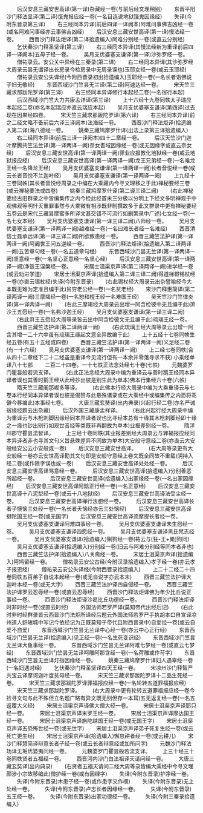<!-- { "loadSidebar": true } -->
　　后汉安息三藏安世高译(第一译)杂藏经一卷(与前后经文理稍别)
　　东晋平阳沙门释法显译(第二译)饿鬼报应经一卷(一名目连说地狱饿鬼因缘经)
　　失译(今附东晋录第三译)
　　右三经同本异译(前后四译一译阙本)阿难问事佛吉凶经一卷(或名阿难问事经亦云事佛吉凶经)
　　后汉安息三藏安世高译(第一译)慢法经一卷。
　　西晋沙门释法炬译(第二译拾遗编入)阿难分别经一卷(或直云分别经)
　　乞伏秦沙门释圣坚译(第三译)
　　右三经同本异译(其慢法经新为重译前后四译一译阙本)五母子经一卷。
　　吴月支优婆塞支谦译(第一译)沙弥罗经一卷。
　　僧祐录云。安公关中异经在三秦录(第二译)
　　右二经同本异译(其沙弥罗经大周录云昙无谶译出长房录今检房录中无周录误也)玉耶女经一卷(或云玉耶经)
　　僧祐录云安公失译经(今附西晋录初出拾遗编入)玉耶经一卷(一名长者诣佛说子妇无敬经)
　　东晋西域沙门竺昙无兰译(第二译)阿速达经一卷。
　　宋天竺三藏求那跋陀罗译(第三译)
　　右三经同本异译修行本起经二卷(一名宿行本起)
　　后汉西域沙门竺大力共康孟详译(第三译)
　　上十六经十九卷同帙太子瑞应本起经二卷(亦名本起瑞应亦直云瑞应本起)
　　吴月支优婆塞支谦译(第四译)过去现在因果经四卷。
　　宋天竺三藏求那跋陀罗译(第六译)
　　右三经同本异译(前之二经文略不备前后六译三译阙本)法海经一卷。
　　西晋沙门释法炬译(拾遗编入第二译)海八德经一卷。
　　姚秦三藏鸠摩罗什译(出法上录第三译拾遗编入)
　　右二经同本异译(前后三译一译阙本)四十二章经一卷。
　　后汉天竺沙门迦叶摩腾共竺法兰译(第一译两译一阙)奈女耆域因缘经一卷(或无因缘字或直云奈女经)
　　后汉安息三藏安世高译(第一译两译一阙)罪业应报教化地狱经一卷(或云地狱报应经)
　　后汉安息三藏安世高译(第一译两译一阙)龙王兄弟经一卷(一名难龙王经一名降龙王经)
　　吴月支优婆塞支谦译(第一译两译一阙)长者音悦经一卷(或云长者音悦不兰迦叶经)
　　吴月支优婆塞支谦译(第一译两译一阙)
　　上九经十三卷同帙(其长者音悦经周录之中编在大乘藏内今寻文理移之于此)禅秘要经三卷(或云禅秘要法或四卷)
　　姚秦三藏鸠摩罗什译(第二译三译二阙)
　　(右此禅秘要经古旧群录之中皆编集传之内今检此经首末三分极以分明上下经文多明禅观于中观佛观等明忏灭重罪事然与大乘微有相涉既非制撰故多于此又群录中更有禅秘要经五卷云是宋代三藏昙摩蜜多所译文甚交错不可流行如删繁录中广述)七女经一卷(一名七女本经)
　　吴月支优婆塞支谦译(第一译三译二阙)八师经一卷。
　　吴月支优婆塞支谦译(第一译两译一阙)越难经一卷(一名曰难长者经一名难经)
　　西晋清信士聂承远译(第一译三译二阙)所欲致患经一卷。
　　西晋三藏竺法护译(第一译两译一阙)阿阇世王问五逆经一卷。
　　西晋沙门释法炬译(拾遗编入第二译两译一阙)五苦章句经一卷(一名五道章句经)
　　东晋西域沙门昙无兰译(第一译两译一阙)坚意经一卷(一名坚心正意经一名坚心经)
　　后汉安息三藏安世高译(第一译两译一阙)净饭王涅槃经一卷。
　　宋居士沮渠京声译(第二译两译一阙)进学经一卷(或云劝进学道)
　　宋居士沮渠京声译(拾遗编入第二译三译二阙)得道梯橙锡杖经一卷(亦直云锡杖经)失译(今附东晋录)
　　(右此锡杖经大周录云出杂譬喻经今大本既无难为定准且编于此)贫穷老公经一卷(一名贫老经)
　　宋沙门释惠简译(第二译两译一阙)三摩竭经一卷(一名恕和檀王经一名难国王经)
　　吴天竺沙门竺律炎译(第一译两译一阙)
　　(右此三摩竭经大周录云出增一阿含检彼中无且编于此)蓱沙王五愿经一卷(一名弗沙迦王经)
　　吴月支优婆塞支谦译(第一译三译二阙)
　　(右此蓱王五愿经大周等录皆云出中阿含检彼文无且编于此)琉璃王经一卷。
　　西晋三藏竺法护译(第二译两译一阙)
　　(右此琉璃王经大周等录云出增一阿含其增一二十六中虽有琉璃王缘起文意全异故编于此)
　　上十五经十七卷同帙生经五卷(有五十五经或四卷)
　　西晋三藏竺法护译(第一译两译一阙)义足经二卷(有一十六经)
　　吴月支优婆塞支谦译(第一译两译一阙)
　　上二经七卷同帙(合从四十二章经下二十二经虽是重译今见流行但有一本余并零落寻求不获)
小乘经单译八十七部
　　二百二十四卷。一十七帙正法念处经七十卷(七帙)
　　元魏婆罗门瞿昙般若流支译。
　　(右此正法念经大周录中编为重译云与善时鹅王经同本异译者误也其善时鹅王经从此经抄出彼是别生此为单本)佛本行集经六十卷(六帙)
　　隋天竺三藏阇那崛多等译。
　　(右此佛本行经大周录中编为大乘重译云与七卷本行经同本异译者误也彼是偈赞与此悬殊诸录或在大乘经中或编集传之内恐将乖僻今移编此)本事经七卷。
　　大唐三藏玄奘译(出内典录)兴起行经二卷(亦名严诫宿缘经题云出杂藏)
　　后汉外国三藏康孟祥译。
　　(右此兴起行经大周录中编为重译云与木枪刺脚因缘经同本异译者误也比寻经本总有十缘其木枪刺脚经即十缘之一缘也钞出别行如观世音经等类既非再翻故为单本)业报差别经一卷。
　　隋洋川郡守瞿昙法智译。
　　上三经十卷同帙(其业报差别经大周录云与罪福报应经同本异译者非也寻其文句义旨悬殊差异不同故为单本)大安般守意经二卷(亦直云大安般经安公云小安般或一卷)
　　后汉安息三藏安世高译。
　　(右大周等录更有大安般经一卷亦云安世高译勘其文句即是安般守意经上卷文既全同故不重载)阴持入经二卷(或作除字误也或一卷)
　　后汉安息三藏安世高译处处经一卷。
　　后汉安息三藏安世高译骂意经一卷。
　　后汉安息三藏安世高译(拾遗编入)分别善恶所起经一卷。
　　后汉安息三藏安世高译(拾遗编入)出家缘经一卷(一名出家因缘经)
　　后汉安息三藏安世高译阿鋡正行经一卷(一名正意经)
　　后汉安息三藏安世高译十八泥犁经一卷(或云十八地狱经)
　　后汉安息三藏安世高译法受尘经一卷。
　　后汉安息三藏安世高译禅行法想经一卷。
　　后汉安息三藏安世高译长者子懊恼三处经一卷(一名长者夭恼经亦云三处恼经)
　　后汉安息三藏安世高译揵陀国王经一卷(或无国字)
　　后汉安息三藏安世高译须摩提长者经一卷。
　　吴月支优婆塞支谦译阿难四事经一卷。
　　吴月支优婆塞支谦译未生怨经一卷。
　　吴月支优婆塞支谦译四愿经一卷。
　　吴月支优婆塞支谦译黑氏梵志经一卷。
　　吴月支优婆塞支谦译(拾遗编入)猘狗经一卷(祐云与[狂-王+樂]狗同)
　　吴月支优婆塞支谦译(拾遗编入)分别经一卷(旧云与阿难分别经等同本者非也)
　　西晋三藏竺法护译(拾遗编入)八关斋经一卷。
　　宋居士沮渠京声译(拾遗编入)阿鸠留经一卷。
　　僧祐录云安公古经(今附汉录拾遗编入)孝子经一卷(亦云孝子报恩经)
　　僧祐录云安公失译经(今附西晋录拾遗编入)
　　上二十二经二十四卷同帙五百弟子自说本起经一卷(或无自说字亦云本末)
　　西晋三藏竺法护译大迦叶本经一卷(或无大字)
　　西晋三藏竺法护译四自侵经一卷。
　　西晋三藏竺法护译罗云忍辱经一卷(或直云忍辱经)
　　西晋沙门释法炬译佛为年少比丘说正事经一卷。
　　西晋沙门释法炬译沙曷比丘功德经一卷。
　　西晋沙门释法炬译时非时经一卷(或直云时经)
　　外国法师若罗严译(莫知帝代出经后记)
　　(右此时非时经群录皆云西晋沙门法炬所译经后题云外国法师若罗严手执胡本口自宣译凉州道人釬瑱城中写记今依经记为正既莫知于帝代且附西晋录中)自爱经一卷(或云自爱不自爱)
　　东晋西域沙门竺昙无兰译中心经一卷(亦云中心正行经)
　　东晋西域沙门竺昙无兰译(拾遗编入)见正经一卷(一名生死变识经)
　　东晋西域沙门竺昙无兰译大鱼事经一卷。
　　东晋西域沙门竺昙无兰译阿难七梦经一卷(或直云七梦经)
　　东晋西域沙门竺昙无兰译呵雕阿那含经一卷(一名荷雕或作苛字)
　　东晋西域沙门竺昙无兰译灯指因缘经一卷。
　　姚秦三藏鸠摩罗什译妇人遇辜经一卷(一名妇遇对经)
　　乞伏秦沙门释圣坚译四天王经一卷。
　　宋凉州沙门释智严共宝云译摩诃迦叶度贫母经一卷。
　　宋天竺三藏求那跋陀罗译十二品生死经一卷。
　　宋天竺三藏求那跋陀罗译罪福报应经一卷(一名轮转五道罪福报应经)
　　宋天竺三藏求那跋陀罗译。
　　(右大周录中更有轮转五道罪福报应经一卷今捡寻文句与此不殊但立名题广略有异文既无别但存一本耳)五无返复经一卷(一名五返覆大义经)
　　宋居士沮渠京声译佛大僧大经一卷。
　　宋居士沮渠京声译耶只经一卷。
　　宋居士沮渠京声译末罗王经一卷。
　　宋居士沮渠京声译摩达国王经一卷。
　　宋居士沮渠京声译旃陀越国王经一卷(或无国王字)
　　宋居士沮渠京声译五恐怖世经一卷(或无世字)
　　宋居士沮渠京声译弟子死复生经一卷(或云死亡更生经)
　　宋居士沮渠京声译(拾遗编入)懈怠耕者经一卷(或云耕儿)
　　宋沙门释慧简译辩意长者子经一卷(或云长者辩意经或加所问字)
　　元魏沙门释法场译无垢优婆夷问经一卷。
　　元魏婆罗门瞿昙般若流支译。
　　上三十经三十卷同帙贤者五福经一卷。
　　西晋河内沙门白法祖译天请问经一卷。
　　大唐三藏玄奘译(出内典录)
　　(右贤者五福天请问二经大周等录皆编大乘经中今寻文理颇涉小宗故移编此)僧护经一卷(或有因绿字)
　　失译(今附东晋录)护净经一卷。
　　失译(今附东晋录)木患子经一卷(或作患字又作檈)
　　失译(今附东晋录)无上处经一卷。
　　失译(今附东晋录)卢志长者因缘经一卷。
　　失译(今附东晋录)五王经一卷。
　　失译(今附东晋录)出家功德经一卷。
　　失译(今附三秦录拾遗编入)
